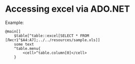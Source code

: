 # Accessing excel via ADO.NET #

Example:

```
@main[]
	$table[^table::excel[SELECT * FROM [Лист1^$A4:A7];../../resources/sample.xls]]
	some text
	^table.menu{
		<cell>^table.column[0]</cell>
	}
```